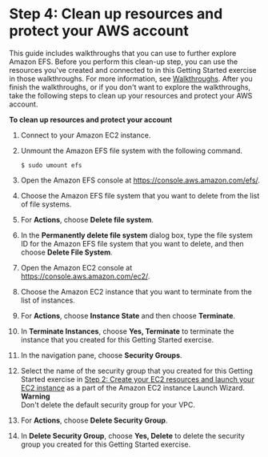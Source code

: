 # Step 4: Clean up resources and protect your AWS account<a name="gs-step-five-cleanup"></a>

This guide includes walkthroughs that you can use to further explore Amazon EFS\. Before you perform this clean\-up step, you can use the resources you've created and connected to in this Getting Started exercise in those walkthroughs\. For more information, see [Walkthroughs](walkthroughs.md)\. After you finish the walkthroughs, or if you don't want to explore the walkthroughs, take the following steps to clean up your resources and protect your AWS account\.

**To clean up resources and protect your account**

1. Connect to your Amazon EC2 instance\.

1. Unmount the Amazon EFS file system with the following command\.

   ```
   $ sudo umount efs
   ```

1. Open the Amazon EFS console at [https://console\.aws\.amazon\.com/efs/](https://console.aws.amazon.com/efs/)\.

1. Choose the Amazon EFS file system that you want to delete from the list of file systems\.

1. For **Actions**, choose **Delete file system**\.

1. In the **Permanently delete file system** dialog box, type the file system ID for the Amazon EFS file system that you want to delete, and then choose **Delete File System**\.

1. Open the Amazon EC2 console at [https://console\.aws\.amazon\.com/ec2/](https://console.aws.amazon.com/ec2/)\.

1. Choose the Amazon EC2 instance that you want to terminate from the list of instances\.

1. For **Actions**, choose **Instance State** and then choose **Terminate**\.

1. In **Terminate Instances**, choose **Yes, Terminate** to terminate the instance that you created for this Getting Started exercise\.

1. In the navigation pane, choose **Security Groups**\.

1. Select the name of the security group that you created for this Getting Started exercise in [Step 2: Create your EC2 resources and launch your EC2 instance](gs-step-one-create-ec2-resources.md) as a part of the Amazon EC2 instance Launch Wizard\.
**Warning**  
Don't delete the default security group for your VPC\.

1. For **Actions**, choose **Delete Security Group**\.

1. In **Delete Security Group**, choose **Yes, Delete** to delete the security group you created for this Getting Started exercise\.